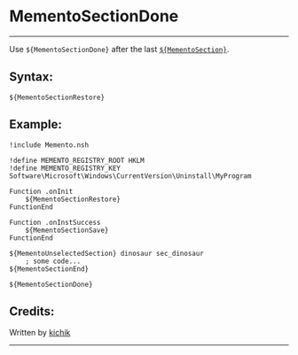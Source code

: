 # MementoSectionDone

---

Use `${MementoSectionDone}` after the last [`${MementoSection}`][1].

## Syntax:

    ${MementoSectionRestore}

## Example:

	!include Memento.nsh

	!define MEMENTO_REGISTRY_ROOT HKLM
	!define MEMENTO_REGISTRY_KEY Software\Microsoft\Windows\CurrentVersion\Uninstall\MyProgram

	Function .onInit
		${MementoSectionRestore}
	FunctionEnd

	Function .onInstSuccess
		${MementoSectionSave}
	FunctionEnd

	${MementoUnselectedSection} dinosaur sec_dinosaur
		; some code...
	${MementoSectionEnd}

	${MementoSectionDone}

## Credits:

Written by [kichik][2]

---

[1]: MementoSection.markdown
[2]: http://nsis.sourceforge.net/User:Kichik